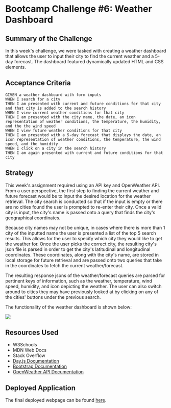 # Bootcamp Challenge #6: Weather Dashboard

## Summary of the Challenge

In this week's challenge, we were tasked with creating a weather dashboard that allows the user to input their city to find the current weather and a 5-day forecast. The dashboard featured dynamically updated HTML and CSS elements. 

## Acceptance Criteria
```
GIVEN a weather dashboard with form inputs
WHEN I search for a city
THEN I am presented with current and future conditions for that city and that city is added to the search history
WHEN I view current weather conditions for that city
THEN I am presented with the city name, the date, an icon representation of weather conditions, the temperature, the humidity, and the the wind speed
WHEN I view future weather conditions for that city
THEN I am presented with a 5-day forecast that displays the date, an icon representation of weather conditions, the temperature, the wind speed, and the humidity
WHEN I click on a city in the search history
THEN I am again presented with current and future conditions for that city
```

## Strategy
This week's assignment required using an API key and OpenWeather API. From a user perspective, the first step to finding the current weather and future forecast would be to input the desired location for the weather retrieval. The city search is conducted so that if the input is empty or there are no cities found the user is prompted to re-enter their city. Once a valid city is input, the city's name is passed onto a query that finds the city's geographical coordinates.

Because city names may not be unique, in cases where there is more than 1 city of the inputted name the user is presented a list of the top 5 search results. This allows for the user to specify which city they would like to get the weather for. Once the user picks the correct city, the resulting city's json file is parsed in order to get the city's latitudinal and longitudinal coordinates. These coordinates, along with the city's name, are stored in local storage for future retrieval and are passed onto two queries that take in the coordinates to fetch the current weather/forecast. 

The resulting response jsons of the weather/forecast queries are parsed for pertinent keys of information, such as the weather, temperature, wind speed, humidity, and icon depicting the weather. The user can also switch around to cities they may have previously looked at by clicking on any of the cities' buttons under the previous search. 

The functionality of the weather dashboard is shown below:

![](https://github.com/lpakingan/challenge-6-weather-dashboard/blob/main/assets/README_demos/dashboard_demo.gif)

## Resources Used
- W3Schools
- MDN Web Docs
- Stack Overflow
- [Day.js Documentation](https://day.js.org/docs/en/display/format)
- [Bootstrap Documentation](https://getbootstrap.com/docs/5.3/getting-started/introduction/)
- [OpenWeather API Documentation](https://openweathermap.org/forecast5#5days)


## Deployed Application
The final deployed webpage can be found [here](https://lpakingan.github.io/challenge-6-weather-dashboard/).